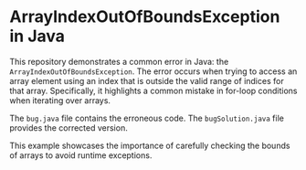 # ArrayIndexOutOfBoundsException in Java

This repository demonstrates a common error in Java: the `ArrayIndexOutOfBoundsException`. The error occurs when trying to access an array element using an index that is outside the valid range of indices for that array.  Specifically, it highlights a common mistake in for-loop conditions when iterating over arrays.

The `bug.java` file contains the erroneous code.  The `bugSolution.java` file provides the corrected version.

This example showcases the importance of carefully checking the bounds of arrays to avoid runtime exceptions.